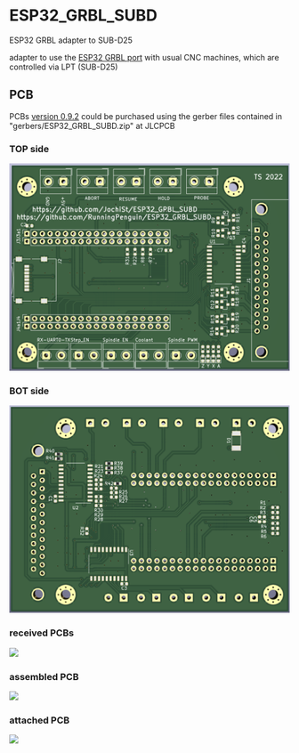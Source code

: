 # ESP32_GRBL_SUBD

ESP32 GRBL adapter to SUB-D25

adapter to use the [ESP32 GRBL port](https://github.com/bdring/Grbl_Esp32) with
usual CNC machines, which are controlled via LPT (SUB-D25)

## PCB
PCBs [version 0.9.2](https://github.com/RunningPenguin/ESP32_GRBL_SUBD/tree/v0.9.2) could be
purchased using the gerber files contained in "gerbers/ESP32_GRBL_SUBD.zip" at JLCPCB

### TOP side
![](/images/ESP32_GRBL_SUBD_TOP.png)

### BOT side
![](/images/ESP32_GRBL_SUBD_BOT.png)

### received PCBs
![](/images/JLCPCB_rev0.9.2_2022.JPG)

### assembled PCB
![](/images/assembled.JPG)

### attached PCB
![](/images/attached.JPG)
